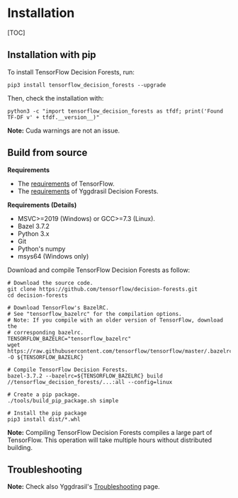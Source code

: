 # Installation

[TOC]

## Installation with pip

To install TensorFlow Decision Forests, run:

```shell
pip3 install tensorflow_decision_forests --upgrade
```

Then, check the installation with:

```shell
python3 -c "import tensorflow_decision_forests as tfdf; print('Found TF-DF v' + tfdf.__version__)"
```

**Note:** Cuda warnings are not an issue.

## Build from source

**Requirements**

-   The [requirements](https://www.tensorflow.org/install/source) of TensorFlow.
-   The [requirements](https://github.com/google/yggdrasil-decision-forests) of
    Yggdrasil Decision Forests.

**Requirements (Details)**

-   MSVC>=2019 (Windows) or GCC>=7.3 (Linux).
-   Bazel 3.7.2
-   Python 3.x
-   Git
-   Python's numpy
-   msys64 (Windows only)

Download and compile TensorFlow Decision Forests as follow:

```shell
# Download the source code.
git clone https://github.com/tensorflow/decision-forests.git
cd decision-forests

# Download TensorFlow's BazelRC.
# See "tensorflow_bazelrc" for the compilation options.
# Note: If you compile with an older version of TensorFlow, download the
# corresponding bazelrc.
TENSORFLOW_BAZELRC="tensorflow_bazelrc"
wget https://raw.githubusercontent.com/tensorflow/tensorflow/master/.bazelrc -O ${TENSORFLOW_BAZELRC}

# Compile TensorFlow Decision Forests.
bazel-3.7.2 --bazelrc=${TENSORFLOW_BAZELRC} build //tensorflow_decision_forests/...:all --config=linux

# Create a pip package.
./tools/build_pip_package.sh simple

# Install the pip package
pip3 install dist/*.whl
```

**Note:** Compiling TensorFlow Decision Forests compiles a large part of
TensorFlow. This operation will take multiple hours without distributed
building.

## Troubleshooting

**Note:** Check also Yggdrasil's
[Troubleshooting](https://github.com/google/yggdrasil-decision-forests/manual/installation.md#Troubleshooting)
page.
